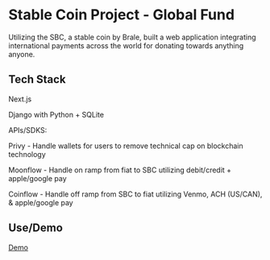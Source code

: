 # Stable Coin Project - Global Fund
Utilizing the SBC, a stable coin by Brale, built a web application integrating international payments across the world for donating towards anything anyone.

## Tech Stack
Next.js

Django with Python + SQLite

APIs/SDKS:

Privy - Handle wallets for users to remove technical cap on blockchain technology

Moonflow - Handle on ramp from fiat to SBC utilizing debit/credit + apple/google pay

Coinflow - Handle off ramp from SBC to fiat utilizing Venmo, ACH (US/CAN), & apple/google pay

## Use/Demo
[Demo](https://globalfund-9tgab833v-heagen-bells-projects.vercel.app/)

